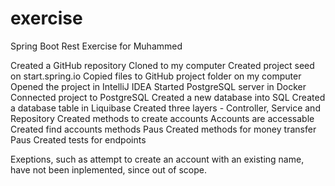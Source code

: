 # exercise
Spring Boot Rest Exercise for Muhammed

Created a GitHub repository
Cloned to my computer
Created project seed on start.spring.io
Copied files to GitHub project folder on my computer
Opened the project in IntelliJ IDEA
Started PostgreSQL server in Docker
Connected project to PostgreSQL
Created a new database into SQL
Created a database table in Liquibase
Created three layers - Controller, Service and Repository
Created methods to create accounts
Accounts are accessable
Created find accounts methods
Paus
Created methods for money transfer
Paus
Created tests for endpoints

Exeptions, such as attempt to create an account with an existing name, have not been inplemented, since out of scope.
